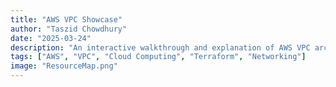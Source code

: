 ```yaml
---
title: "AWS VPC Showcase"
author: "Taszid Chowdhury"
date: "2025-03-24"
description: "An interactive walkthrough and explanation of AWS VPC architecture, including Terraform scripts, setup instructions, and key cloud networking concepts."
tags: ["AWS", "VPC", "Cloud Computing", "Terraform", "Networking"]
image: "ResourceMap.png"
---
```

